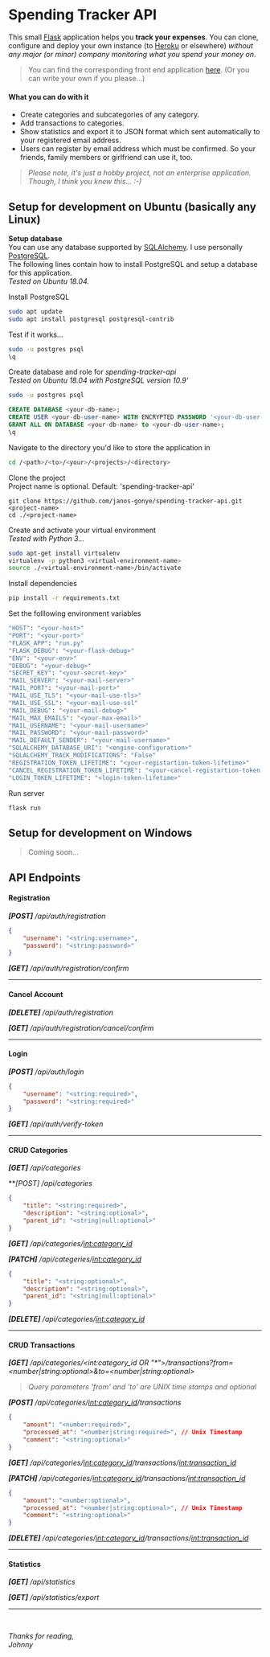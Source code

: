 # Spending Tracker API

This small [Flask](https://palletsprojects.com/p/flask/) application helps you **track your expenses**.
You can clone, configure and deploy your own instance (to [Heroku](https://www.heroku.com/) or elsewhere) *without any major (or minor) company monitoring what you spend your money on*.

> You can find the corresponding front end application [here](https://github.com/janos-gonye/spending-tracker-cross-platform-front-end). (Or you can write your own if you please...)

#### What you can do with it
 - Create categories and subcategories of any category.
 - Add transactions to categories.
 - Show statistics and export it to JSON format which sent automatically to your registered email address.
 - Users can register by email address which must be confirmed. So your friends, family members or girlfriend can use it, too.

> *Please note, it's just a hobby project, not an enterprise application.*  
> *Though, I think you knew this... :-)*

## Setup for development on Ubuntu (basically any Linux)

**Setup database**  
You can use any database supported by [SQLAlchemy](https://www.sqlalchemy.org/).
I use personally [PostgreSQL](https://www.postgresql.org/).  
The following lines contain how to install PostgreSQL and setup a database for this application.  
*Tested on Ubuntu 18.04.*

Install PostgreSQL
```bash
sudo apt update
sudo apt install postgresql postgresql-contrib
```
Test if it works...
```bash
sudo -u postgres psql
\q
```

Create database and role for *spending-tracker-api*  
*Tested on Ubuntu 18.04 with PostgreSQL version 10.9'*
```bash
sudo -u postgres psql
```
```sql
CREATE DATABASE <your-db-name>;
CREATE USER <your-db-user-name> WITH ENCRYPTED PASSWORD '<your-db-user-password>';
GRANT ALL ON DATABASE <your-db-name> to <your-db-user-name>;
\q
```

Navigate to the directory you'd like to store the application in
```bash
cd /<path>/<to>/<your>/<projects>/<directory>
```

Clone the project  
Project name is optional. Default: 'spending-tracker-api'
```
git clone https://github.com/janos-gonye/spending-tracker-api.git <project-name>
cd ./<project-name>
```

Create and activate your virtual environment  
*Tested with Python 3...*
```bash
sudo apt-get install virtualenv
virtualenv -p python3 <virtual-environment-name>
source ./<virtual-environment-name>/bin/activate
```

Install dependencies
```bash
pip install -r requirements.txt
```

Set the folllowing environment variables
```bash
"HOST": "<your-host>"                                                             # 0.0.0.0 for dev
"PORT": "<your-port>"                                                             # Default: 5000
"FLASK_APP": "run.py"
"FLASK_DEBUG": "<your-flask-debug>"                                               # <1> or <0>
"ENV": "<your-env>"                                                               # <development> or <production>
"DEBUG": "<your-debug>"                                                           # <True> or anything else (<False>)
"SECRET_KEY": "<your-secret-key>"
"MAIL_SERVER": "<your-mail-server>"                                               # <True> or anything else (<False>) https://support.google.com/a/answer/176600?hl=en
"MAIL_PORT": "<your-mail-port>"                                                   # <True> or anything else (<False>) https://support.google.com/a/answer/176600?hl=en
"MAIL_USE_TLS": "<your-mail-use-tls>"                                             # <True> or anything else (<False>) https://support.google.com/a/answer/176600?hl=en
"MAIL_USE_SSL": "<your-mail-use-ssl"                                              # <True> or anything else (<False>) https://support.google.com/a/answer/176600?hl=en
"MAIL_DEBUG": "<your-mail-debug>"                                                 # <True> or anything else
"MAIL_MAX_EMAILS": "<your-max-email>"                                             # Integer number > 0
"MAIL_USERNAME": "<your-mail-username>"                                           # https://support.google.com/a/answer/176600?hl=en
"MAIL_PASSWORD": "<your-mail-password>"                                           # https://support.google.com/a/answer/176600?hl=en
"MAIL_DEFAULT_SENDER": "<your-mail-username>"                                     # https://support.google.com/a/answer/176600?hl=en
"SQLALCHEMY_DATABASE_URI": "<engine-configuration>"                               # https://docs.sqlalchemy.org/en/13/core/engines.html
"SQLALCHEMY_TRACK_MODIFICATIONS": "False"                                         # To silence a warning
"REGISTRATION_TOKEN_LIFETIME": "<your-registartion-token-lifetime>"               # As seconds, default: 86400
"CANCEL_REGISTRATION_TOKEN_LIFETIME": "<your-cancel-registartion-token-lifetime>" # As seconds, default: 86400
"LOGIN_TOKEN_LIFETIME": "<login-token-lifetime>"                                  # As seconds, default: 3600
```

Run server
```bash
flask run
```

## Setup for development on Windows
> Coming soon...

## API Endpoints

#### Registration
***[POST]** /api/auth/registration*
```json
{
	"username": "<string:username>",
	"password": "<string:password>"
}
```
***[GET]**  /api/auth/registration/confirm*

<hr>

#### Cancel Account
***[DELETE]** /api/auth/registration*

***[GET]** /api/auth/registration/cancel/confirm*

<hr>

#### Login

***[POST]** /api/auth/login*
```json
{
	"username": "<string:required>",
	"password": "<string:required>"
}
```
***[GET]** /api/auth/verify-token*

<hr>

#### CRUD Categories

***[GET]** /api/categories*

***[POST] /api/categories*
```json
{
	"title": "<string:required>",
	"description": "<string:optional>",
	"parent_id": "<string|null:optional>"
}
```
***[GET]** /api/categories/<int:category_id>*

***[PATCH]** /api/categeries/<int:category_id>*

```json
{
	"title": "<string:optional>",
	"description": "<string:optional>",
	"parent_id": "<string|null:optional>"
}
```
***[DELETE]** /api/categories/<int:category_id>*

<hr>

#### CRUD Transactions

***[GET]** /api/categories/<int:category_id  OR "\*">/transactions?from=<number|string:optional>&to=<number|string:optional>*

> *Query parameters 'from' and 'to' are UNIX time stamps and optional*

***[POST]** /api/categories/<int:category_id>/transactions*
```json
{
    "amount": "<number:required>",
    "processed_at": "<number|string:required>", // Unix Timestamp
    "comment": "<string:optional>"
}
```
***[GET]** /api/categories/<int:category_id>/transactions/<int:transaction_id>*

***[PATCH]** /api/categories/<int:category_id>/transactions/<int:transaction_id>*
```json
{
    "amount": "<number:optional>",
    "processed_at": "<number|string:optional>", // Unix Timestamp
    "comment": "<string:optional>"
}
```
***[DELETE]** /api/categories/<int:category_id>/transactions/<int:transaction_id>*

<hr>

#### Statistics

***[GET]** /api/statistics*

***[GET]** /api/statistics/export*

<hr>
<br>

*Thanks for reading,*  
*Johnny*
